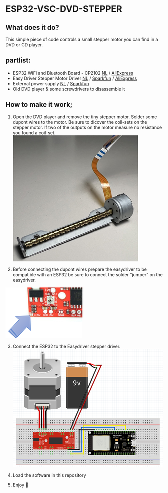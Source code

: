 # ESP32-VSC-DVD-STEPPER
## What does it do?
This simple piece of code controls a small stepper motor you can find in a DVD or CD player.

## partlist:
- ESP32 WiFi and Bluetooth Board - CP2102 [NL](https://www.tinytronics.nl/shop/en/development-boards/microcontroller-boards/with-wi-fi/esp32-wifi-and-bluetooth-board-cp2102) / [AliExpress](https://www.aliexpress.com/wholesale?catId=0&initiative_id=AS_20220804005026&isPremium=y&SearchText=esp32+development+board&spm=a2g0o.productlist.1000002.0)
- Easy Driver Stepper Motor Driver [NL](https://www.tinytronics.nl/shop/en/development-boards/microcontroller-boards/with-wi-fi/esp32-wifi-and-bluetooth-board-cp2102) / [Sparkfun](https://www.sparkfun.com/products/12779) / [AliExpress](https://www.aliexpress.com/wholesale?catId=0&initiative_id=SB_20220804005024&isPremium=y&SearchText=A3967+EasyDriver+&spm=a2g0o.productlist.1000002.0)
- External power supply [NL](https://www.tinytronics.nl/shop/en/power/power-supplies/12v/12v-1a-adapter-with-dc-jack) / [Sparkfun](https://www.sparkfun.com/products/15313)
- Old DVD player & some screwdrivers to disassemble it

## How to make it work;
1. Open the DVD player and remove the tiny stepper motor. Solder some dupont wires to the motor. Be sure to dicover the coil-sets on the stepper motor. If two of the outputs on the motor measure no resistance you found a coil-set.
![DVD motor](/assets/images/DVD-motor.jpg)

2. Before connecting the dupont wires prepare the easydriver to be compatible with an ESP32 be sure to connect the solder "jumper" on the easydriver.

![close up](/assets/images/3-5V.png)

3. Connect the ESP32 to the Easydriver stepper driver.
![FRITZINGG](/assets/images/fritz.png)

4. Load the software in this repository
5. Enjoy :zany_face:

